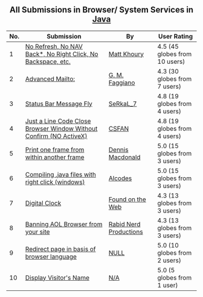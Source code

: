 ﻿<div align="center">

## All Submissions in Browser/ System Services in [Java](../ByWorld/java.md)

</div>

No.  | Submission | By   | User Rating
---- | ---------- | ---- | -----------
1 | [No Refresh, No NAV Back\*, No Right Click, No Backspace, etc\.<br />](https://github.com/Planet-Source-Code/matt-khoury-no-refresh-no-nav-back-no-right-click-no-backspace-etc__2-2250) | [Matt Khoury](../ByAuthor/matt-khoury.md) | 4.5 (45 globes from 10 users)
2 | [Advanced Mailto:<br />](https://github.com/Planet-Source-Code/g-m-faggiano-advanced-mailto__2-1811) | [G\. M\. Faggiano](../ByAuthor/g-m-faggiano.md) | 4.3 (30 globes from 7 users)
3 | [Status Bar Message Fly<br />](https://github.com/Planet-Source-Code/serkal-7-status-bar-message-fly__2-1800) | [SeRkaL\_7](../ByAuthor/serkal-7.md) | 4.8 (19 globes from 4 users)
4 | [Just a Line Code Close Browser Window Without Confirm \(NO ActiveX\)<br />](https://github.com/Planet-Source-Code/csfan-just-a-line-code-close-browser-window-without-confirm-no-activex__2-3222) | [CSFAN](../ByAuthor/csfan.md) | 4.8 (19 globes from 4 users)
5 | [Print one frame from within another frame<br />](https://github.com/Planet-Source-Code/dennis-macdonald-print-one-frame-from-within-another-frame__2-2061) | [Dennis Macdonald](../ByAuthor/dennis-macdonald.md) | 5.0 (15 globes from 3 users)
6 | [Compiling \.java files with right click \(windows\)<br />](https://github.com/Planet-Source-Code/alcodes-compiling-java-files-with-right-click-windows__2-4418) | [Alcodes](../ByAuthor/alcodes.md) | 5.0 (15 globes from 3 users)
7 | [Digital Clock<br />](https://github.com/Planet-Source-Code/found-on-the-web-digital-clock__2-26) | [Found on the Web](../ByAuthor/found-on-the-web.md) | 4.3 (13 globes from 3 users)
8 | [Banning AOL Browser from your site<br />](https://github.com/Planet-Source-Code/rabid-nerd-productions-banning-aol-browser-from-your-site__2-2179) | [Rabid Nerd Productions](../ByAuthor/rabid-nerd-productions.md) | 4.3 (13 globes from 3 users)
9 | [Redirect page in basis of browser language<br />](https://github.com/Planet-Source-Code/redirect-page-in-basis-of-browser-language__2-2129) | [NULL](../ByAuthor/empty.md) | 5.0 (10 globes from 2 users)
10 | [Display Visitor's Name<br />](https://github.com/Planet-Source-Code/display-visitor-s-name__2-1701) | [N/A](../ByAuthor/empty.md) | 5.0 (5 globes from 1 user)
